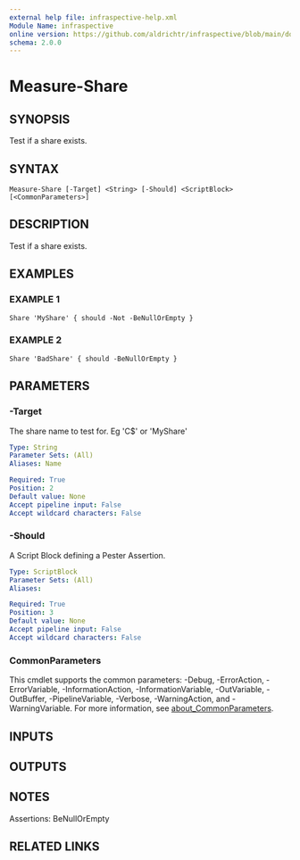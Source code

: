```yaml
---
external help file: infraspective-help.xml
Module Name: infraspective
online version: https://github.com/aldrichtr/infraspective/blob/main/docs/help/Measure-Share.md
schema: 2.0.0
---
```


# Measure-Share

## SYNOPSIS
Test if a share exists.

## SYNTAX

```
Measure-Share [-Target] <String> [-Should] <ScriptBlock> [<CommonParameters>]
```

## DESCRIPTION
Test if a share exists.

## EXAMPLES

### EXAMPLE 1
```
Share 'MyShare' { should -Not -BeNullOrEmpty }
```

### EXAMPLE 2
```
Share 'BadShare' { should -BeNullOrEmpty }
```

## PARAMETERS

### -Target
The share name to test for.
Eg 'C$' or 'MyShare'

```yaml
Type: String
Parameter Sets: (All)
Aliases: Name

Required: True
Position: 2
Default value: None
Accept pipeline input: False
Accept wildcard characters: False
```

### -Should
A Script Block defining a Pester Assertion.

```yaml
Type: ScriptBlock
Parameter Sets: (All)
Aliases:

Required: True
Position: 3
Default value: None
Accept pipeline input: False
Accept wildcard characters: False
```

### CommonParameters
This cmdlet supports the common parameters: -Debug, -ErrorAction, -ErrorVariable, -InformationAction, -InformationVariable, -OutVariable, -OutBuffer, -PipelineVariable, -Verbose, -WarningAction, and -WarningVariable. For more information, see [about_CommonParameters](http://go.microsoft.com/fwlink/?LinkID=113216).

## INPUTS

## OUTPUTS

## NOTES
Assertions: BeNullOrEmpty

## RELATED LINKS
